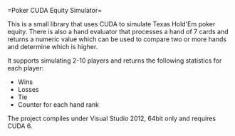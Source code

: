 =Poker CUDA Equity Simulator=

This is a small library that uses CUDA to simulate Texas Hold'Em poker equity. There is also a
hand evaluator that processes a hand of 7 cards and returns a numeric value which can be used to 
compare two or more hands and determine which is higher.

It supports simulating 2-10 players and returns the following statistics for each player:
* Wins
* Losses
* Tie
* Counter for each hand rank

The project compiles under Visual Studio 2012, 64bit only and requires CUDA 6.
